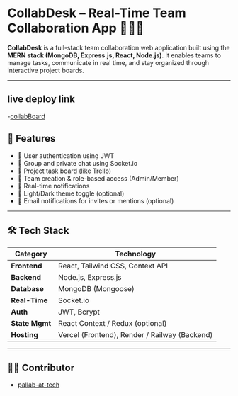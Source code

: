 # CollabDesk – Real-Time Team Collaboration App 🧑‍💻💬

**CollabDesk** is a full-stack team collaboration web application built using the **MERN stack (MongoDB, Express.js, React, Node.js)**. It enables teams to manage tasks, communicate in real time, and stay organized through interactive project boards.

---

## live deploy link

-[collabBoard](https://collab-desk-team-collaboration-app.vercel.app)

## 🚀 Features

- 🔐 User authentication using JWT
- 💬 Group and private chat using Socket.io
- 📝 Project task board (like Trello)
- 👥 Team creation & role-based access (Admin/Member)
- 🔔 Real-time notifications
- 🌙 Light/Dark theme toggle (optional)
- 📧 Email notifications for invites or mentions (optional)

---

## 🛠️ Tech Stack

| Category       | Technology         |
|----------------|--------------------|
| **Frontend**   | React, Tailwind CSS, Context API |
| **Backend**    | Node.js, Express.js |
| **Database**   | MongoDB (Mongoose) |
| **Real-Time**  | Socket.io          |
| **Auth**       | JWT, Bcrypt        |
| **State Mgmt** | React Context / Redux (optional) |
| **Hosting**    | Vercel (Frontend), Render / Railway (Backend) |

---

## 👨‍💻 Contributor

- [pallab-at-tech](https://github.com/pallab-at-tech)




